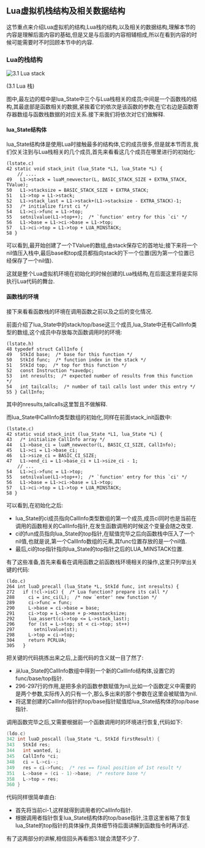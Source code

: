 ## Lua虚拟机栈结构及相关数据结构
这节重点来介绍Lua虚拟机的结构,Lua栈的结构,以及相关的数据结构,理解本节的内容是理解后面内容的基础,但是又是与后面的内容相辅相成,所以在看到内容的时候可能需要时不时回顾本节中的内容.

### Lua的栈结构

![3.1 Lua stack](https://raw.github.com/lichuang/Lua-Source-Internal/master/pic/3.1-lua%20stack.png "3.1 Lua stack")

(3.1 Lua 栈)

图中,最左边的框中是lua\_State中三个与Lua栈相关的成员;中间是一个函数栈的结构,其最底部是函数相关的数据,紧挨着它的依次是该函数的参数;在它右边是函数寄存器数组与函数栈数据的对应关系.接下来我们将依次对它们做解释.

#### lua_State结构体
lua\_State结构体是使用Lua时接触最多的结构体,它的成员很多,但是就本节而言,我们仅关注到与Lua栈相关的几个成员,首先来看看这几个成员在哪里进行的初始化:

```
(lstate.c)
42 static void stack_init (lua_State *L1, lua_State *L) {
	// ....
49   L1->stack = luaM_newvector(L, BASIC_STACK_SIZE + EXTRA_STACK, TValue);
50   L1->stacksize = BASIC_STACK_SIZE + EXTRA_STACK;
51   L1->top = L1->stack;
52   L1->stack_last = L1->stack+(L1->stacksize - EXTRA_STACK)-1;
53   /* initialize first ci */
54   L1->ci->func = L1->top;
55   setnilvalue(L1->top++);  /* `function' entry for this `ci' */
56   L1->base = L1->ci->base = L1->top;
57   L1->ci->top = L1->top + LUA_MINSTACK;
58 }
```
	
可以看到,最开始创建了一个TValue的数组,由stack保存它的首地址;接下来将一个nil值压入栈中,最后base和top成员都指向stack的下一个位置(因为第一个位置已经保存了一个nil值).

这就是整个Lua虚拟机环境在初始化的时候创建的Lua栈结构,在后面这里将是实际执行Lua代码的舞台.

#### 函数栈的环境
接下来看看函数栈的环境在调用函数之前以及之后的变化情况.

前面介绍了lua\_State中的stack/top/base这三个成员,lua\_State中还有CallInfo类型的数组,这个成员中存放每次函数调用时的环境:

```
(lstate.h)
48 typedef struct CallInfo {
49   StkId base;  /* base for this function */
50   StkId func;  /* function index in the stack */
51   StkId top;  /* top for this function */
52   const Instruction *savedpc;
53   int nresults;  /* expected number of results from this function */
54   int tailcalls;  /* number of tail calls lost under this entry */
55 } CallInfo;
```

其中的nresults,tailcalls这里暂且不做解释.
 
而lua\_State中CallInfo类型数组的初始化,同样在前面stack\_init函数中:
 
```
(lstate.c)
42 static void stack_init (lua_State *L1, lua_State *L) {
43   /* initialize CallInfo array */
44   L1->base_ci = luaM_newvector(L, BASIC_CI_SIZE, CallInfo);
45   L1->ci = L1->base_ci;
46   L1->size_ci = BASIC_CI_SIZE;
47   L1->end_ci = L1->base_ci + L1->size_ci - 1;
	// ...
54   L1->ci->func = L1->top;
55   setnilvalue(L1->top++);  /* `function' entry for this `ci' */
56   L1->base = L1->ci->base = L1->top;
57   L1->ci->top = L1->top + LUA_MINSTACK;
58 }
```
 
可以看到,在初始化之后:
 
 * lua_State的ci成员指向CallInfo类型数组的第一个成员,成员ci同时也是当前在调用的函数相关的CallInfo指针,在发生函数调用的时候这个变量会随之改变.
 * ci的fun成员指向lua\_State的top指针,在赋值完毕之后向函数栈中压入了一个nil值,也就是说,第一个CallInfo数组的元素,其func位置存放的是一个nil值.
 * 最后,ci的top指针指向lua\_State的top指针之后的LUA\_MINSTACK位置.
 
有了这些准备,首先来看看在调用函数之前函数栈环境相关的操作,这里只列举出关键的代码:
 
```
(ldo.c)
264 int luaD_precall (lua_State *L, StkId func, int nresults) {
272   if (!cl->isC) {  /* Lua function? prepare its call */
288     ci = inc_ci(L);  /* now `enter' new function */
289     ci->func = func;
290     L->base = ci->base = base;
291     ci->top = L->base + p->maxstacksize;
292     lua_assert(ci->top <= L->stack_last);
296     for (st = L->top; st < ci->top; st++)
297       setnilvalue(st);
298     L->top = ci->top;
304     return PCRLUA;
305   }
```

把关键的代码挑拣出来之后,上面代码的含义就一目了然了:

* 从lua\_State的CallInfo数组中得到一个新的CallInfo结构体,设置它的func/base/top指针.
* 296-297行的作用,是把多余的函数参数赋值为nil,比如一个函数定义中需要的是两个参数,实际传入的只有一个,那么多出来的那个参数在这里会被赋值为nil.
* 将这里创建的CallInfo指针的top/base指针赋值给lua\_State结构体的top/base指针.

调用函数完毕之后,又需要根据前一个函数调用时的环境进行恢复,代码如下:

```C
(ldo.c)
342 int luaD_poscall (lua_State *L, StkId firstResult) {
343   StkId res;
344   int wanted, i;
345   CallInfo *ci;
348   ci = L->ci--;
349   res = ci->func;  /* res == final position of 1st result */
351   L->base = (ci - 1)->base;  /* restore base */
358   L->top = res;
360 }
```

代码同样很简单直白:
* 首先将当前ci-1,这样就得到调用者的CallInfo指针.
* 根据调用者指针恢复lua\_State结构体的top/base指针,注意这里省略了恢复lua\_State的top指针的具体操作,具体细节待后面讲解到函数指令时再详述.

有了这两部分的讲解,相信回头再看图3.1就会清楚不少了.




	

 
 





